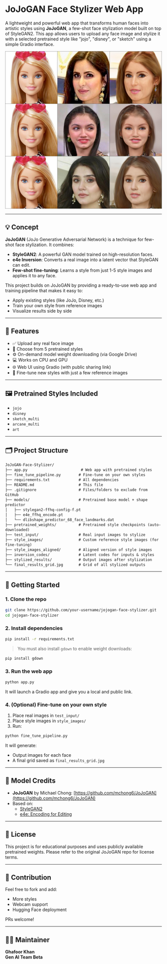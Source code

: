 # JoJoGAN Face Stylizer Web App

A lightweight and powerful web app that transforms human faces into artistic styles using **JoJoGAN**, a few-shot face stylization model built on top of StyleGAN2. This app allows users to upload any face image and stylize it with a selected pretrained style like "jojo", "disney", or "sketch" using a simple Gradio interface.

![Stylized Output Sample](final_results_grid.jpg)

---

## 💡 Concept

**JoJoGAN** (JoJo Generative Adversarial Network) is a technique for few-shot face stylization. It combines:

- **StyleGAN2**: A powerful GAN model trained on high-resolution faces.
- **e4e Inversion**: Converts a real image into a latent vector that StyleGAN can edit.
- **Few-shot fine-tuning**: Learns a style from just 1-5 style images and applies it to any face.

This project builds on JoJoGAN by providing a ready-to-use web app and training pipeline that makes it easy to:
- Apply existing styles (like JoJo, Disney, etc.)
- Train your own style from reference images
- Visualize results side by side

---

## 🧠 Features

- ✅ Upload any real face image
- 🎨 Choose from 5 pretrained styles
- ⚙️ On-demand model weight downloading (via Google Drive)
- 💻 Works on CPU and GPU
- 🌐 Web UI using Gradio (with public sharing link)
- 🔧 Fine-tune new styles with just a few reference images

---

## 🖼️ Pretrained Styles Included

- `jojo`
- `disney`
- `sketch_multi`
- `arcane_multi`
- `art`

---

## 🗂️ Project Structure

```
JoJoGAN-Face-Stylizer/
├── app.py                        # Web app with pretrained styles
├── fine_tune_pipeline.py        # Fine-tune on your own styles
├── requirements.txt             # All dependencies
├── README.md                    # This file
├── .gitignore                   # Files/folders to exclude from GitHub
├── models/                      # Pretrained base model + shape predictor
│   ├── stylegan2-ffhq-config-f.pt
│   ├── e4e_ffhq_encode.pt
│   └── dlibshape_predictor_68_face_landmarks.dat
├── pretrained_weights/          # Pretrained style checkpoints (auto-downloaded)
├── test_input/                  # Real input images to stylize
├── style_images/                # Custom reference style images (for fine-tuning)
├── style_images_aligned/        # Aligned version of style images
├── inversion_codes/             # Latent codes for inputs & styles
├── stylized_results/            # Output images after stylization
└── final_results_grid.jpg       # Grid of all stylized outputs
```

---

## 🚀 Getting Started

### 1. Clone the repo

```bash
git clone https://github.com/your-username/jojogan-face-stylizer.git
cd jojogan-face-stylizer
```

### 2. Install dependencies

```bash
pip install -r requirements.txt
```

> You must also install `gdown` to enable weight downloads:

```bash
pip install gdown
```

### 3. Run the web app

```bash
python app.py
```

It will launch a Gradio app and give you a local and public link.

### 4. (Optional) Fine-tune on your own style

1. Place real images in `test_input/`
2. Place style images in `style_images/`
3. Run:

```bash
python fine_tune_pipeline.py
```

It will generate:
- Output images for each face
- A final grid saved as `final_results_grid.jpg`

---

## 🧠 Model Credits

- **JoJoGAN** by Michael Chong: [https://github.com/mchong6/JoJoGAN](https://github.com/mchong6/JoJoGAN)
- Based on:
  - [StyleGAN2](https://github.com/NVlabs/stylegan2)
  - [e4e: Encoding for Editing](https://github.com/omertov/encoder4editing)

---

## 📄 License

This project is for educational purposes and uses publicly available pretrained weights. Please refer to the original JoJoGAN repo for license terms.

---

## 🤝 Contribution

Feel free to fork and add:
- More styles
- Webcam support
- Hugging Face deployment

PRs welcome!

---

## 👨‍💻 Maintainer

**Ghafoor Khan**  
**Gen AI Team Beta**



